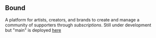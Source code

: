 ## Bound

A platform for artists, creators, and brands to create and manage a community of supporters through *subscriptions*. Still under development but "main" is deployed [here](https://bound-eight.vercel.app/)


